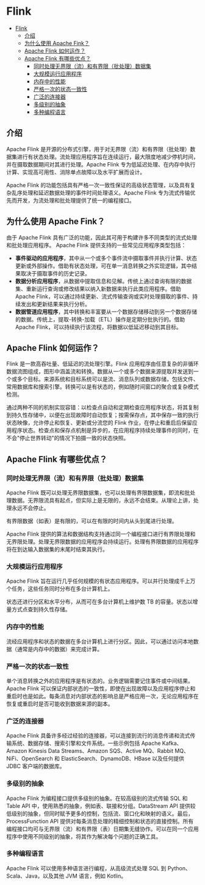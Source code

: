# Flink
- [Flink](#flink)
  - [介绍](#介绍)
  - [为什么使用 Apache Fink？](#为什么使用-apache-fink)
  - [Apache Flink 如何运作？](#apache-flink-如何运作)
  - [Apache Flink 有哪些优点？](#apache-flink-有哪些优点)
    - [同时处理无界限（流）和有界限（批处理）数据集](#同时处理无界限流和有界限批处理数据集)
    - [大规模运行应用程序](#大规模运行应用程序)
    - [内存中的性能](#内存中的性能)
    - [严格一次的状态一致性](#严格一次的状态一致性)
    - [广泛的连接器](#广泛的连接器)
    - [多级别的抽象](#多级别的抽象)
    - [多种编程语言](#多种编程语言)

## 介绍

Apache Flink 是开源的分布式引擎，用于对无界限（流）和有界限（批处理）数据集进行有状态处理。流处理应用程序旨在连续运行，最大限度地减少停机时间，并在摄取数据期间对其进行处理。Apache Flink 专为低延迟处理、在内存中执行计算、实现高可用性、消除单点故障以及水平扩展而设计。

Apache Flink 的功能包括具有严格一次一致性保证的高级状态管理，以及具有复杂乱序处理和延迟数据处理的事件时间处理语义。Apache Flink 专为流式传输优先而开发，为流处理和批处理提供了统一的编程接口。

## 为什么使用 Apache Fink？
由于 Apache Flink 具有广泛的功能，因此其可用于构建许多不同类型的流式处理和批处理应用程序。
Apache Flink 提供支持的一些常见应用程序类型包括：

- **事件驱动的应用程序**，其中从一个或多个事件流中摄取事件并执行计算、状态更新或外部操作。借助有状态处理，可在单一消息转换之外实现逻辑，其中结果取决于摄取事件的历史记录。
- **数据分析应用程序**，从数据中提取信息和见解。传统上通过查询有限的数据集、重新运行查询或修改结果以纳入新数据来执行此类应用程序。借助 Apache Flink，可以通过持续更新、流式传输查询或实时处理摄取的事件、持续发出和更新结果来执行分析。
- **数据管道应用程序**，其中转换和丰富要从一个数据存储移动到另一个数据存储的数据。传统上，提取-转换-加载（ETL）操作是定期分批执行的。借助 Apache Flink，可以持续执行该流程，将数据以低延迟移动到其目标。

## Apache Flink 如何运作？
Flink 是一款高吞吐量、低延迟的流处理引擎。Flink 应用程序由任意复杂的非循环数据流图组成，图形中涵盖流和转换。数据从一个或多个数据来源提取并发送到一个或多个目标。来源系统和目标系统可以是流、消息队列或数据存储，包括文件、常用数据库和搜索引擎。转换可以是有状态的，例如随时间窗口的聚合或复杂模式检测。 

通过两种不同的机制实现容错：以检查点自动和定期检查应用程序状态，将其复制到持久性存储中，以便在出现故障时自动恢复；按需保存点，其中保存一致的执行状态映像，允许停止和恢复、更新或分流您的 Flink 作业，在停止和重启后保留应用程序状态。检查点和保存点机制是异步的，在应用程序持续处理事件的同时，在不会"停止世界转动"的情况下拍摄一致的状态快照。

## Apache Flink 有哪些优点？

### 同时处理无界限（流）和有界限（批处理）数据集
Apache Flink 既可以处理无界限数据集，也可以处理有界限数据集，即流和批处理数据。无界限流具有起点，但实际上是无限的，永远不会结束。从理论上讲，处理永远不会停止。

有界限数据（如表）是有限的，可以在有限的时间内从头到尾进行处理。

Apache Flink 提供的算法和数据结构支持通过同一个编程接口进行有界限处理和无界限处理。处理无界限数据的应用程序会持续运行。处理有界限数据的应用程序将在到达输入数据集的末尾时结束其执行。

### 大规模运行应用程序
Apache Flink 旨在运行几乎任何规模的有状态应用程序。可以并行处理成千上万个任务，这些任务同时分布在多台计算机上。

状态还进行分区和水平分布，从而可在多台计算机上维护数 TB 的容量。状态以增量方式点查到持久性存储。

### 内存中的性能
流经应用程序和状态的数据在多台计算机上进行分区。因此，可以通过访问本地数据（通常是内存中的数据）来完成计算。

### 严格一次的状态一致性
单个消息转换之外的应用程序是有状态的。业务逻辑需要记住事件或中间结果。Apache Flink 可以保证内部状态的一致性，即使在出现故障以及应用程序停止和重启时也是如此。每条消息对内部状态的影响总是严格应用一次，无论应用程序在恢复或重启时是否可能收到数据来源的副本。

### 广泛的连接器
Apache Flink 具备许多经过经验的连接器，可以连接到流行的消息传递和流式传输系统、数据存储、搜索引擎和文件系统。一些示例包括 Apache Kafka、Amazon Kinesis Data Streams、Amazon SQS、Active MQ、Rabbit MQ、NiFi、OpenSearch 和 ElasticSearch、DynamoDB、HBase 以及任何提供 JDBC 客户端的数据库。

### 多级别的抽象
Apache Flink 为编程接口提供多级别的抽象。在较高级别的流式传输 SQL 和 Table API 中，使用熟悉的抽象，例如表、联接和分组。DataStream API 提供较低级别的抽象，但同时赋予更多的控制，包括流、窗口化和映射的语义。最后，ProcessFunction API 提供对每条消息处理的精细控制和状态的直接控制。所有编程接口均可与无界限（流）和有界限（表）日期集无缝协作。可以在同一个应用程序中使用不同级别的抽象，将其作为解决每个问题的正确工具。

### 多种编程语言
Apache Flink 可以使用多种语言进行编程，从高级流式处理 SQL 到 Python、Scala、Java，以及其他 JVM 语言，例如 Kotlin。

